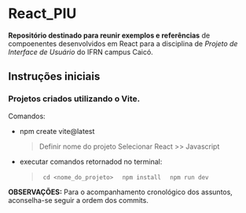 # React_PIU

**Repositório destinado para reunir exemplos e referências** de compoenentes desenvolvidos em React para a disciplina de *Projeto de Interface de Usuário* do IFRN campus Caicó.

## Instruções iniciais

### Projetos criados utilizando o Vite.
Comandos:

* npm create vite@latest
    > Definir nome do projeto
    > Selecionar React >> Javascript

* executar comandos retornadod no terminal:
    > <code> cd <nome_do_projeto> </code>
    > <code> npm install </code>
    > <code> npm run dev </code>

**OBSERVAÇÕES:** Para o acompanhamento cronológico dos assuntos, aconselha-se seguir a ordem dos commits.
